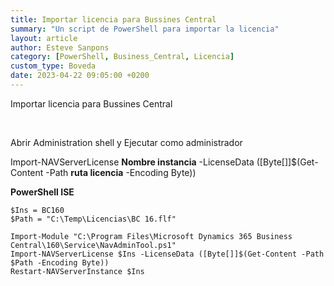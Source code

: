 ```yaml
---
title: Importar licencia para Bussines Central
summary: "Un script de PowerShell para importar la licencia"
layout: article
author: Esteve Sanpons
category: [PowerShell, Business_Central, Licencia]
custom_type: Boveda
date: 2023-04-22 09:05:00 +0200
---
```


Importar licencia para Bussines Central

<br>

Abrir Administration shell y Ejecutar como administrador

Import-NAVServerLicense **Nombre instancia** -LicenseData ([Byte[]]$(Get-Content -Path **ruta licencia** -Encoding Byte))

**PowerShell ISE**

```
$Ins = BC160
$Path = "C:\Temp\Licencias\BC 16.flf"

Import-Module "C:\Program Files\Microsoft Dynamics 365 Business Central\160\Service\NavAdminTool.ps1"
Import-NAVServerLicense $Ins -LicenseData ([Byte[]]$(Get-Content -Path $Path -Encoding Byte))
Restart-NAVServerInstance $Ins
```
